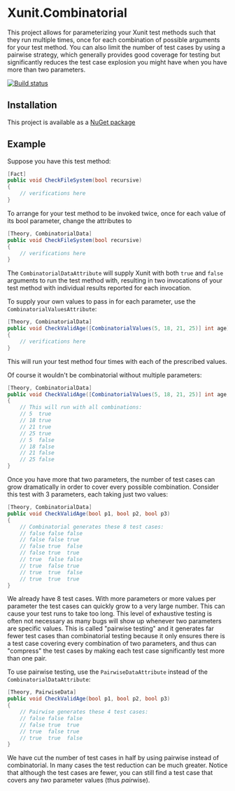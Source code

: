 Xunit.Combinatorial
======================

This project allows for parameterizing your Xunit test methods such that
they run multiple times, once for each combination of possible arguments
for your test method. You can also limit the number of test cases by using
a pairwise strategy, which generally provides good coverage for testing
but significantly reduces the test case explosion you might have when
you have more than two parameters.

[![Build status](https://ci.appveyor.com/api/projects/status/7w8sae8tfn0gf4g6?svg=true)](https://ci.appveyor.com/project/AArnott/xunit-combinatorial)

## Installation

This project is available as a [NuGet package][NuPkg]

## Example

Suppose you have this test method:

```csharp
[Fact]
public void CheckFileSystem(bool recursive)
{
    // verifications here
}
```

To arrange for your test method to be invoked twice, once for each value
of its bool parameter, change the attributes to 

```csharp
[Theory, CombinatorialData]
public void CheckFileSystem(bool recursive)
{
    // verifications here
}
```

The `CombinatorialDataAttribute` will supply Xunit with both `true` and `false`
arguments to run the test method with, resulting in two invocations of your 
test method with individual results reported for each invocation.

To supply your own values to pass in for each parameter, use the
`CombinatorialValuesAttribute`:

```csharp
[Theory, CombinatorialData]
public void CheckValidAge([CombinatorialValues(5, 18, 21, 25)] int age)
{
    // verifications here
}
```

This will run your test method four times with each of the prescribed values.

Of course it wouldn't be combinatorial without multiple parameters:

```csharp
[Theory, CombinatorialData]
public void CheckValidAge([CombinatorialValues(5, 18, 21, 25)] int age, bool friendlyOfficer)
{
    // This will run with all combinations:
    // 5  true
    // 18 true
    // 21 true
    // 25 true
    // 5  false
    // 18 false
    // 21 false
    // 25 false
}
```

Once you have more that two parameters, the number of test cases can grow
dramatically in order to cover every possible combination.
Consider this test with 3 parameters, each taking just two values:

```csharp
[Theory, CombinatorialData]
public void CheckValidAge(bool p1, bool p2, bool p3)
{
    // Combinatorial generates these 8 test cases:
    // false false false
    // false false true
    // false true  false
    // false true  true
    // true  false false
    // true  false true
    // true  true  false
    // true  true  true
}
```

We already have 8 test cases. With more parameters or more values per parameter
the test cases can quickly grow to a very large number.
This can cause your test runs to take too long. This level of
exhaustive testing is often not necessary as many bugs will show up whenever
two parameters are specific values. This is called "pairwise testing" and
it generates far fewer test cases than combinatorial testing because
it only ensures there is a test case covering every combination of two
parameters, and thus can "compress" the test cases by making each test case
significantly test more than one pair.

To use pairwise testing, use the `PairwiseDataAttribute` instead of the
`CombinatorialDataAttribute`:

```csharp
[Theory, PairwiseData]
public void CheckValidAge(bool p1, bool p2, bool p3)
{
    // Pairwise generates these 4 test cases:
    // false false false
    // false true  true
    // true  false true
    // true  true  false
}
```

We have cut the number of test cases in half by using pairwise instead of
combinatorial. In many cases the test reduction can be much greater.
Notice that although the test cases are fewer, you can still find a test
case that covers any *two* parameter values (thus *pair*wise).

 [NuPkg]: https://www.nuget.org/packages/Xunit.Combinatorial
